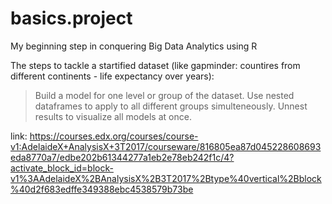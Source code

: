 # basics.project
My beginning step in conquering Big Data Analytics using R




The steps to tackle a startified dataset (like gapminder: countires from different continents - life expectancy over years):
> Build a model for one level or group of the dataset.
> Use nested dataframes to apply to all different groups simulteneously.
> Unnest results to visualize all models at once. 

link: https://courses.edx.org/courses/course-v1:AdelaideX+AnalysisX+3T2017/courseware/816805ea87d045228608693eda8770a7/edbe202b61344277a1eb2e78eb242f1c/4?activate_block_id=block-v1%3AAdelaideX%2BAnalysisX%2B3T2017%2Btype%40vertical%2Bblock%40d2f683edffe349388ebc4538579b73be
